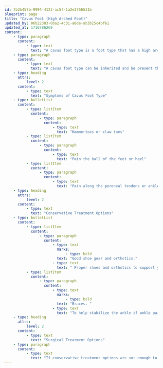 ```yaml
---
id: 7b2b457b-9994-4123-ac5f-1a2e3766531b
blueprint: page
title: "Cavus Foot (High Arched Foot)"
updated_by: 06b22383-0ba2-4c31-a8de-ab3b25c4bf61
updated_at: 1716786269
content:
    - type: paragraph
      content:
          - type: text
            text: "A cavus foot type is a foot type that has a high arch. The high arched foot places a majority of body weight on the ball and heels of the foot. This foot type can lead to foot and ankle pain."
    - type: paragraph
      content:
          - type: text
            text: "A cavus foot type can be inherited and be present throughout life. However, there is also a type of Cavus foot type that will result due to a neurological disorder. This type of cavus foot will progressively worsen over time. If the cavus foot type is progressively developing over time, a neurological assessment needs to be done."
    - type: heading
      attrs:
          level: 2
      content:
          - type: text
            text: "Symptoms of Cavus Foot Type"
    - type: bulletList
      content:
          - type: listItem
            content:
                - type: paragraph
                  content:
                      - type: text
                        text: "Hammertoes or claw toes"
          - type: listItem
            content:
                - type: paragraph
                  content:
                      - type: text
                        text: "Pain the ball of the feet or heel"
          - type: listItem
            content:
                - type: paragraph
                  content:
                      - type: text
                        text: "Pain along the peroneal tendons or ankle because of the heel leaning inward."
    - type: heading
      attrs:
          level: 2
      content:
          - type: text
            text: "Conservative Treatment Options"
    - type: bulletList
      content:
          - type: listItem
            content:
                - type: paragraph
                  content:
                      - type: text
                        marks:
                            - type: bold
                        text: "Good shoe gear and orthotics."
                      - type: text
                        text: " Proper shoes and orthotics to support your foot and re-align it in the proper position."
          - type: listItem
            content:
                - type: paragraph
                  content:
                      - type: text
                        marks:
                            - type: bold
                        text: "Braces. "
                      - type: text
                        text: "To help stabilize the ankle if ankle pain is present."
    - type: heading
      attrs:
          level: 2
      content:
          - type: text
            text: "Surgical Treatment Options"
    - type: paragraph
      content:
          - type: text
            text: "If conservative treatment options are not enough to improve pain, surgical treatment can be offered. Surgical intervention will likely involve cavus foot reconstruction in order to lower the foot arch. At Serenity Foot and Ankle Specialists, we will discuss all of your surgical treatment options in full and determine the best treatment plan for you together."
---
```

